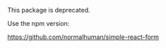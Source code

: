 This package is deprecated.

Use the npm version:

https://github.com/normalhuman/simple-react-form
